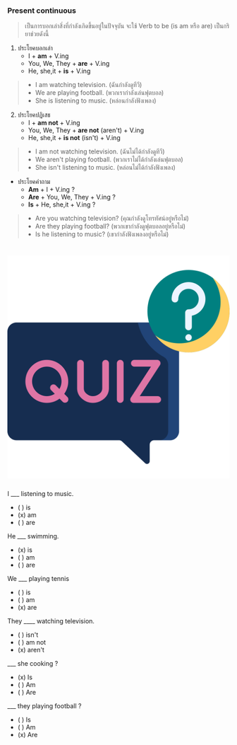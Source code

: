 
### Present continuous 

> เป็นการบอกเล่าสิ่งที่กำลังเกิดขึ้นอยู่ในปัจจุบัน จะใช้ Verb to be (is am หรือ are) เป็นกริยาช่วยดังนี้

1. ประโยคบอกเล่า
    - I + **am** + V.ing 
    - You, We, They + **are** + V.ing
    - He, she,it +  **is** + V.ing
> - I am watching television. (ฉันกำลังดูทีวี)  
> - We are playing football. (พวกเรากำลังเล่นฟุตบอล)  
> - She is listening to music. (หล่อนกำลังฟังเพลง)  

2. ประโยคปฏิเสธ
    - I + **am not** + V.ing 
    - You, We, They + **are not** (aren't) + V.ing
    - He, she,it +  **is not** (isn't) + V.ing
> - I am not watching television. (ฉันไม่ได้กำลังดูทีวี)  
> - We aren't playing football. (พวกเราไม่ได้กำลังเล่นฟุตบอล)  
> - She isn't listening to music. (หล่อนไม่ได้กำลังฟังเพลง)  

- ประโยคคำถาม
    - **Am** + I + V.ing ?
    - **Are** + You, We, They + V.ing ?
    - **Is** + He, she,it + V.ing ?
> - Are you watching television? (คุณกำลังดูโทรทัศน์อยู่หรือไม่)  
> - Are they playing football? (พวกเขากำลังดูฟุตบอลอยู่หรือไม่)  
> - Is he listening to music? (เขากำลังฟังเพลงอยู่หรือไม่)  


# ![icon](/media/icons/quiz.svg) 

I ___ listening to music. 

 - ( ) is
 - (x) am
 - ( ) are

He ___ swimming.

 - (x) is
 - ( ) am
 - ( ) are

We ___ playing tennis  

 - ( ) is
 - ( ) am
 - (x) are

They ____ watching television.
 - ( ) isn't
 - ( ) am not
 - (x) aren't

___ she cooking ?
 - (x) Is
 - ( ) Am
 - ( ) Are

___ they playing football ?
 - ( ) Is
 - ( ) Am
 - (x) Are